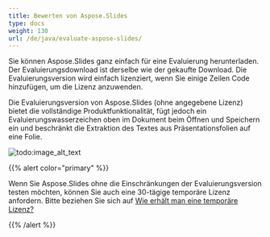```yaml
---
title: Bewerten von Aspose.Slides
type: docs
weight: 130
url: /de/java/evaluate-aspose-slides/
---
```



Sie können Aspose.Slides ganz einfach für eine Evaluierung herunterladen. Der Evaluierungsdownload ist derselbe wie der gekaufte Download. Die Evaluierungsversion wird einfach lizenziert, wenn Sie einige Zeilen Code hinzufügen, um die Lizenz anzuwenden.

Die Evaluierungsversion von Aspose.Slides (ohne angegebene Lizenz) bietet die vollständige Produktfunktionalität, fügt jedoch ein Evaluierungswasserzeichen oben im Dokument beim Öffnen und Speichern ein und beschränkt die Extraktion des Textes aus Präsentationsfolien auf eine Folie.

![todo:image_alt_text](evaluate-aspose-slides_1.png)

{{% alert color="primary" %}} 

Wenn Sie Aspose.Slides ohne die Einschränkungen der Evaluierungsversion testen möchten, können Sie auch eine 30-tägige temporäre Lizenz anfordern. Bitte beziehen Sie sich auf [Wie erhält man eine temporäre Lizenz?](https://purchase.aspose.com/temporary-license)

{{% /alert %}}